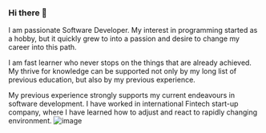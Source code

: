 ### Hi there 👋

<!--
**epulke/epulke** is a ✨ _special_ ✨ repository because its `README.md` (this file) appears on your GitHub profile.

Here are some ideas to get you started:

- 🔭 I’m currently working on ...
- 🌱 I’m currently learning ...
- 👯 I’m looking to collaborate on ...
- 🤔 I’m looking for help with ...
- 💬 Ask me about ...
- 📫 How to reach me: ...
- 😄 Pronouns: ...
- ⚡ Fun fact: ...
-->

I am passionate Software Developer. My interest in programming started as a hobby, but it quickly grew to into a passion and desire to change my career into this path.

I am fast learner who never stops on the things that are already achieved. My thrive for knowledge can be supported not only by my long list of previous education, but also by my previous experience.

My previous experience strongly supports my current endeavours in software development. 
I have worked in international Fintech start-up company, where I have learned how to adjust and react to rapidly changing environment. 
![image](https://user-images.githubusercontent.com/86959334/136693514-274ff8cb-0259-45cb-8e90-7327ca86d14e.png)
